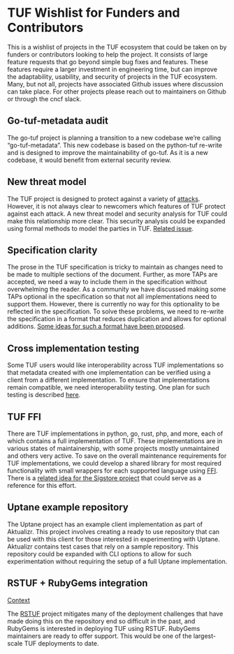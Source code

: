 # TUF Wishlist for Funders and Contributors
This is a wishlist of projects in the TUF ecosystem that could be taken on by funders or contributors looking to help the project. It consists of large feature requests that go beyond simple bug fixes and features. These features require a larger investment in engineering time, but can improve the adaptability, usability, and security of projects in the TUF ecosystem. Many, but not all, projects have associated Github issues where discussion can take place. For other projects please reach out to maintainers on Github or through the cncf slack.

## Go-tuf-metadata audit
The go-tuf project is planning a transition to a new codebase we’re calling “go-tuf-metadata”. This new codebase is based on the python-tuf re-write and is designed to improve the maintainability of go-tuf. As it is a new codebase, it would benefit from external security review.

## New threat model
The TUF project is designed to protect against a variety of [attacks](https://theupdateframework.io/security/). However, it is not always clear to newcomers which features of TUF protect against each attack. A new threat model and security analysis for TUF could make this relationship more clear. This security analysis could be expanded using formal methods to model the parties in TUF. [Related issue](https://github.com/theupdateframework/specification/issues/271).

## Specification clarity
The prose in the TUF specification is tricky to maintain as changes need to be made to multiple sections of the document. Further, as more TAPs are accepted, we need a way to include them in the specification without overwhelming the reader. As a community we have discussed making some TAPs optional in the specification so that not all implementations need to support them. However, there is currently no way for this optionality to be reflected in the specification. To solve these problems, we need to re-write the specification in a format that reduces duplication and allows for optional additions. [Some ideas for such a format have been proposed](https://github.com/theupdateframework/specification/issues/121).

## Cross implementation testing
Some TUF users would like interoperability across TUF implementations so that metadata created with one implementation can be verified using a client from a different implementation. To ensure that implementations remain compatible, we need interoperability testing. One plan for such testing is described [here](https://docs.google.com/document/d/11bKcRoC0G8b_YnLfK0tj1RfJjrMfXGhO8Li2LA1FUUk/edit#heading=h.w74e7wi8dmnz).

## TUF FFI
There are TUF implementations in python, go, rust, php, and more, each of which contains a full implementation of TUF. These implementations are in various states of maintainership, with some projects mostly unmaintained and others very active. To save on the overall maintenance requirements for TUF implementations, we could develop a shared library for most required functionality with small wrappers for each supported language using [FFI](https://en.wikipedia.org/wiki/Foreign_function_interface). There is a [related idea for the Sigstore project](https://docs.google.com/document/d/1cFJ_0cru99RupWS3VUJD6zmjzqXOoTUZ9Y0ugMXEK_o/edit) that could serve as a reference for this effort.

## Uptane example repository
The Uptane project has an example client implementation as part of Aktualizr. This project involves creating a ready to use repository that can be used with this client for those interested in experimenting with Uptane. Aktualizr contains test cases that rely on a sample repository. This repository could be expanded with CLI options to allow for such experimentation without requiring the setup of a full Uptane implementation.

## RSTUF + RubyGems integration
[Context](https://cloud-native.slack.com/archives/C047L55314N/p1690808447236489)

The [RSTUF](https://github.com/repository-service-tuf/repository-service-tuf) project mitigates many of the deployment challenges that have made doing this on the repository end so difficult in the past, and RubyGems is interested in deploying TUF using RSTUF. RubyGems maintainers are ready to offer support. This would be one of the largest-scale TUF deployments to date.

